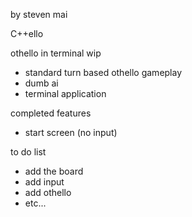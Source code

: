 by steven mai

C++ello

othello in terminal wip
* standard turn based othello gameplay
* dumb ai
* terminal application


completed features
* start screen (no input)

to do list
* add the board
* add input
* add othello
* etc...
